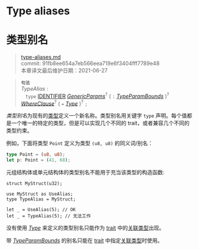 # Type aliases
# 类型别名

>[type-aliases.md](https://github.com/rust-lang/reference/blob/master/src/items/type-aliases.md)\
>commit: 91fb8ee654a7eb566eea719e6f3404fff7789e48 \
>本章译文最后维护日期：2021-06-27

> **<sup>句法</sup>**\
> _TypeAlias_ :\
> &nbsp;&nbsp; `type` [IDENTIFIER]&nbsp;[_GenericParams_]<sup>?</sup>
>              ( `:` [_TypeParamBounds_] )<sup>?</sup>
>              [_WhereClause_]<sup>?</sup> ( `=` [_Type_] )<sup>?</sup> `;`

*类型别名*为现有的[类型][type]定义一个新名称。类型别名用关键字 `type` 声明。每个值都是一个唯一的特定的类型，但是可以实现几个不同的 trait，或者兼容几个不同的类型约束。

例如，下面将类型 `Point` 定义为类型 `(u8, u8)` 的同义词/别名：

```rust
type Point = (u8, u8);
let p: Point = (41, 68);
```

元组结构体或单元结构体的类型别名不能用于充当该类型的构造函数:

```rust,compile_fail
struct MyStruct(u32);

use MyStruct as UseAlias;
type TypeAlias = MyStruct;

let _ = UseAlias(5); // OK
let _ = TypeAlias(5); // 无法工作
```

没有使用 [_Type_] 来定义的类型别名只能作为 [trait] 中的[关联类型][associated type]出现。

带 [_TypeParamBounds_] 的别名只能在 [trait] 中指定[关联类型][associated type]时使用。

[IDENTIFIER]: ../identifiers.md
[_GenericParams_]: generics.md
[_TypeParamBounds_]: ../trait-bounds.md
[_WhereClause_]: generics.md#where-clauses
[_Type_]: ../types.md#type-expressions
[associated type]: associated-items.md#associated-types
[trait]: traits.md
[type]: ../types.md